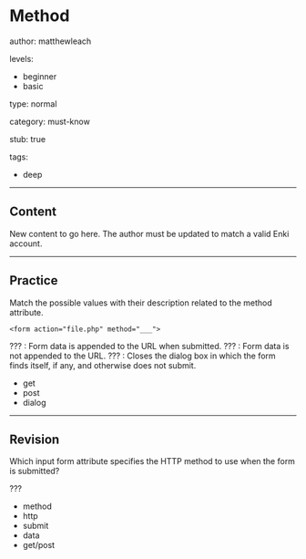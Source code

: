 # Method
author: matthewleach

levels:
  - beginner
  - basic

type: normal

category: must-know

stub: true

tags:
  - deep


---
## Content

New content to go here. The author must be updated to match a valid Enki account.


---
## Practice

Match the possible values with their description related to the method attribute.

`<form action="file.php" method="___">`

??? : Form data is appended to the URL when submitted. 
??? : Form data is not appended to the URL.
??? : Closes the dialog box in which the form finds itself, if any, and otherwise does not submit. 

* get
* post
* dialog

---
## Revision

Which input form attribute specifies the HTTP method to use when the form is submitted?

???

* method
* http
* submit
* data
* get/post
